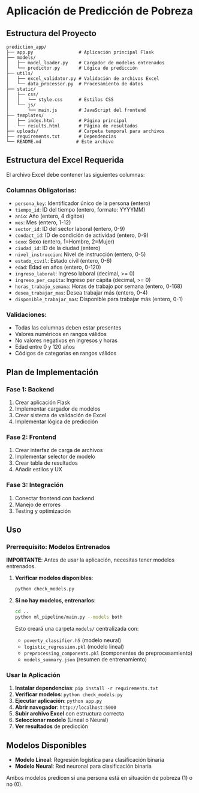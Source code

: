 # Aplicación de Predicción de Pobreza

## Estructura del Proyecto

```
prediction_app/
├── app.py                 # Aplicación principal Flask
├── models/
│   ├── model_loader.py    # Cargador de modelos entrenados
│   └── predictor.py       # Lógica de predicción
├── utils/
│   ├── excel_validator.py # Validación de archivos Excel
│   └── data_processor.py  # Procesamiento de datos
├── static/
│   ├── css/
│   │   └── style.css      # Estilos CSS
│   └── js/
│       └── main.js        # JavaScript del frontend
├── templates/
│   ├── index.html         # Página principal
│   └── results.html       # Página de resultados
├── uploads/               # Carpeta temporal para archivos
├── requirements.txt       # Dependencias
└── README.md             # Este archivo
```

## Estructura del Excel Requerida

El archivo Excel debe contener las siguientes columnas:

### Columnas Obligatorias:
- `persona_key`: Identificador único de la persona (entero)
- `tiempo_id`: ID del tiempo (entero, formato: YYYYMM)
- `anio`: Año (entero, 4 dígitos)
- `mes`: Mes (entero, 1-12)
- `sector_id`: ID del sector laboral (entero, 0-9)
- `condact_id`: ID de condición de actividad (entero, 0-9)
- `sexo`: Sexo (entero, 1=Hombre, 2=Mujer)
- `ciudad_id`: ID de la ciudad (entero)
- `nivel_instruccion`: Nivel de instrucción (entero, 0-5)
- `estado_civil`: Estado civil (entero, 0-6)
- `edad`: Edad en años (entero, 0-120)
- `ingreso_laboral`: Ingreso laboral (decimal, >= 0)
- `ingreso_per_capita`: Ingreso per cápita (decimal, >= 0)
- `horas_trabajo_semana`: Horas de trabajo por semana (entero, 0-168)
- `desea_trabajar_mas`: Desea trabajar más (entero, 0-4)
- `disponible_trabajar_mas`: Disponible para trabajar más (entero, 0-1)

### Validaciones:
- Todas las columnas deben estar presentes
- Valores numéricos en rangos válidos
- No valores negativos en ingresos y horas
- Edad entre 0 y 120 años
- Códigos de categorías en rangos válidos

## Plan de Implementación

### Fase 1: Backend
1. Crear aplicación Flask
2. Implementar cargador de modelos
3. Crear sistema de validación de Excel
4. Implementar lógica de predicción

### Fase 2: Frontend
1. Crear interfaz de carga de archivos
2. Implementar selector de modelo
3. Crear tabla de resultados
4. Añadir estilos y UX

### Fase 3: Integración
1. Conectar frontend con backend
2. Manejo de errores
3. Testing y optimización

## Uso

### Prerrequisito: Modelos Entrenados

**IMPORTANTE**: Antes de usar la aplicación, necesitas tener modelos entrenados.

1. **Verificar modelos disponibles**:
   ```bash
   python check_models.py
   ```

2. **Si no hay modelos, entrenarlos**:
   ```bash
   cd ..
   python ml_pipeline/main.py --models both
   ```
   
   Esto creará una carpeta `models/` centralizada con:
   - `poverty_classifier.h5` (modelo neural)
   - `logistic_regression.pkl` (modelo lineal)
   - `preprocessing_components.pkl` (componentes de preprocesamiento)
   - `models_summary.json` (resumen de entrenamiento)

### Usar la Aplicación

1. **Instalar dependencias**: `pip install -r requirements.txt`
2. **Verificar modelos**: `python check_models.py`
3. **Ejecutar aplicación**: `python app.py`
4. **Abrir navegador**: `http://localhost:5000`
5. **Subir archivo Excel** con estructura correcta
6. **Seleccionar modelo** (Lineal o Neural)
7. **Ver resultados** de predicción

## Modelos Disponibles

- **Modelo Lineal**: Regresión logística para clasificación binaria
- **Modelo Neural**: Red neuronal para clasificación binaria

Ambos modelos predicen si una persona está en situación de pobreza (1) o no (0). 